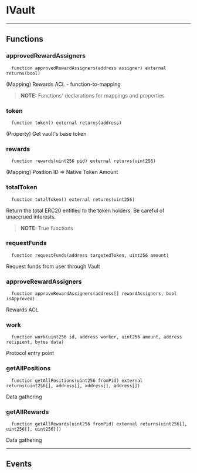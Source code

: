 # IVault




___

## Functions

### approvedRewardAssigners

```solidity
  function approvedRewardAssigners(address assigner) external returns(bool)
```

(Mapping) Rewards ACL - function-to-mapping

> **NOTE:** Functions' declarations for mappings and properties



### token

```solidity
  function token() external returns(address)
```

(Property) Get vault's base token



### rewards

```solidity
  function rewards(uint256 pid) external returns(uint256)
```

(Mapping) Position ID => Native Token Amount



### totalToken

```solidity
  function totalToken() external returns(uint256)
```

Return the total ERC20 entitled to the token holders. Be careful of unaccrued interests.

> **NOTE:** True functions



### requestFunds

```solidity
  function requestFunds(address targetedToken, uint256 amount)
```

Request funds from user through Vault



### approveRewardAssigners

```solidity
  function approveRewardAssigners(address[] rewardAssigners, bool isApproved)
```

Rewards ACL



### work

```solidity
  function work(uint256 id, address worker, uint256 amount, address recipient, bytes data)
```

Protocol entry point



### getAllPositions

```solidity
  function getAllPositions(uint256 fromPid) external returns(uint256[], address[], address[], address[])
```

Data gathering



### getAllRewards

```solidity
  function getAllRewards(uint256 fromPid) external returns(uint256[], uint256[], uint256[])
```

Data gathering




___

## Events

